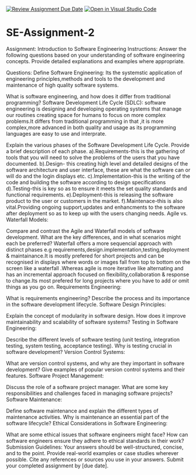[![Review Assignment Due Date](https://classroom.github.com/assets/deadline-readme-button-24ddc0f5d75046c5622901739e7c5dd533143b0c8e959d652212380cedb1ea36.svg)](https://classroom.github.com/a/-ucQIGTc)
[![Open in Visual Studio Code](https://classroom.github.com/assets/open-in-vscode-718a45dd9cf7e7f842a935f5ebbe5719a5e09af4491e668f4dbf3b35d5cca122.svg)](https://classroom.github.com/online_ide?assignment_repo_id=15236701&assignment_repo_type=AssignmentRepo)
# SE-Assignment-2
Assignment: Introduction to Software Engineering
Instructions:
Answer the following questions based on your understanding of software engineering concepts. Provide detailed explanations and examples where appropriate.

Questions:
Define Software Engineering:
Its the systemstic application of engineering principles,methods and tools to the development and maintenance of high quality software systems.

What is software engineering, and how does it differ from traditional programming?
Software Development Life Cycle (SDLC):
software engineering is designing and developing operating systems that manage our routines creating space for humans to focus on more complex problems.It differs from traditional programming in that ,it is more complex,more advanced in both quality and usage as its programming languages are easy to use and interprate.

Explain the various phases of the Software Development Life Cycle. Provide a brief description of each phase.
a).Requirements-this is the gathering of tools that you will need to solve the problems of the users that you have documented.
b).Design- this creating high level and detailed designs of the software architecture and user interface, these are what the software can or will do and the login displays etc.
c).Implementation-this is the writing of the code and building the software according to design specifications
d).Testing-this is key so as to ensure it meets the set quality standards and functional requirements.
e).Deployment-this is releasing the software product to the user or customers in the market.
f).Maintenace-this is also vital.Providing ongoing support,updates and enhancments to the software after deployment so as to keep up with the users changing needs.
Agile vs. Waterfall Models:

Compare and contrast the Agile and Waterfall models of software development. What are the key differences, and in what scenarios might each be preferred?
Waterfall offers a more sequencial approach with distinct phases e.g requirements,design.implementation,testing,deployment & maintainance.It is mostly prefered for short projects and can be recognised in displays where words or images fall from top to bottom on the screen like a waterfall .Whereas agile is more iterative like alternating and has an incremental approach focused on flexibility,collaboration & response to change.Its most prefered for long projects where you have to add or omit things as you go on.
Requirements Engineering:

What is requirements engineering? Describe the process and its importance in the software development lifecycle.
Software Design Principles:

Explain the concept of modularity in software design. How does it improve maintainability and scalability of software systems?
Testing in Software Engineering:

Describe the different levels of software testing (unit testing, integration testing, system testing, acceptance testing). Why is testing crucial in software development?
Version Control Systems:

What are version control systems, and why are they important in software development? Give examples of popular version control systems and their features.
Software Project Management:

Discuss the role of a software project manager. What are some key responsibilities and challenges faced in managing software projects?
Software Maintenance:

Define software maintenance and explain the different types of maintenance activities. Why is maintenance an essential part of the software lifecycle?
Ethical Considerations in Software Engineering:

What are some ethical issues that software engineers might face? How can software engineers ensure they adhere to ethical standards in their work?
Submission Guidelines:
Your answers should be well-structured, concise, and to the point.
Provide real-world examples or case studies wherever possible.
Cite any references or sources you use in your answers.
Submit your completed assignment by [due date].
